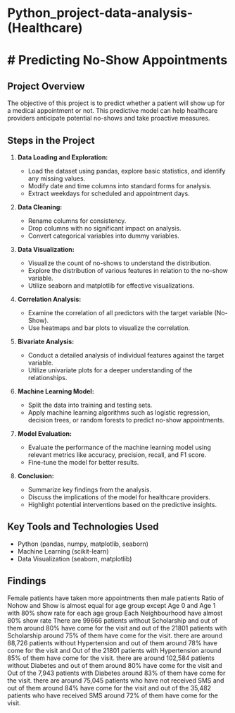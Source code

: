 # Python_project-data-analysis-(Healthcare)
# # Predicting No-Show Appointments

## Project Overview
The objective of this project is to predict whether a patient will show up for a medical appointment or not. This predictive model can help healthcare providers anticipate potential no-shows and take proactive measures.

## Steps in the Project

1. **Data Loading and Exploration:**
   - Load the dataset using pandas, explore basic statistics, and identify any missing values.
   - Modify date and time columns into standard forms for analysis.
   - Extract weekdays for scheduled and appointment days.

2. **Data Cleaning:**
   - Rename columns for consistency.
   - Drop columns with no significant impact on analysis.
   - Convert categorical variables into dummy variables.
   
3. **Data Visualization:**
   - Visualize the count of no-shows to understand the distribution.
   - Explore the distribution of various features in relation to the no-show variable.
   - Utilize seaborn and matplotlib for effective visualizations.

4. **Correlation Analysis:**
   - Examine the correlation of all predictors with the target variable (No-Show).
   - Use heatmaps and bar plots to visualize the correlation.

5. **Bivariate Analysis:**
   - Conduct a detailed analysis of individual features against the target variable.
   - Utilize univariate plots for a deeper understanding of the relationships.

6. **Machine Learning Model:**
   - Split the data into training and testing sets.
   - Apply machine learning algorithms such as logistic regression, decision trees, or random forests to predict no-show appointments.

7. **Model Evaluation:**
   - Evaluate the performance of the machine learning model using relevant metrics like accuracy, precision, recall, and F1 score.
   - Fine-tune the model for better results.

8. **Conclusion:**
   - Summarize key findings from the analysis.
   - Discuss the implications of the model for healthcare providers.
   - Highlight potential interventions based on the predictive insights.

## Key Tools and Technologies Used
- Python (pandas, numpy, matplotlib, seaborn)
- Machine Learning (scikit-learn)
- Data Visualization (seaborn, matplotlib)

## Findings
Female patients have taken more appointments then male patients
Ratio of Nohow and Show is almost equal for age group except Age 0 and Age 1 with 80% show rate for each age group
Each Neighbourhood have almost 80% show rate
There are 99666 patients without Scholarship and out of them around 80% have come for the visit and out of the 21801 patients with Scholarship around 75% of them have come for the visit.
there are around 88,726 patients without Hypertension and out of them around 78% have come for the visit and Out of the 21801 patients with Hypertension around 85% of them have come for the visit.
there are around 102,584 patients without Diabetes and out of them around 80% have come for the visit and Out of the 7,943 patients with Diabetes around 83% of them have come for the visit.
there are around 75,045 patients who have not received SMS and out of them around 84% have come for the visit and out of the 35,482 patients who have received SMS around 72% of them have come for the visit.
